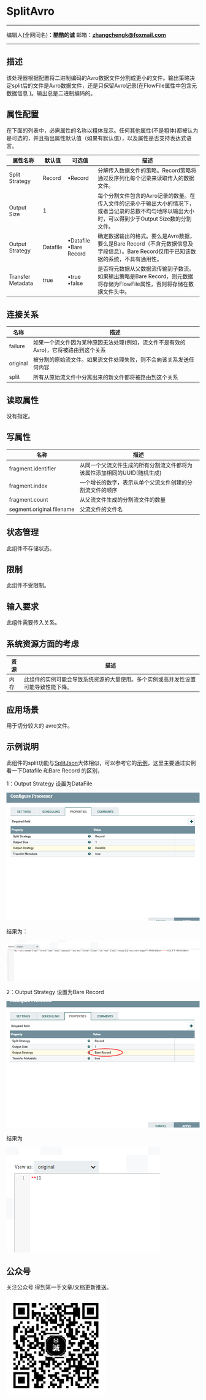 # SplitAvro
***
编辑人(全网同名)：__**酷酷的诚**__  邮箱：**zhangchengk@foxmail.com** 
***


## 描述

该处理器根据配置将二进制编码的Avro数据文件分割成更小的文件。输出策略决定split后的文件是Avro数据文件，还是只保留Avro记录(在FlowFile属性中包含元数据信息 )。输出总是二进制编码的。

## 属性配置

在下面的列表中，必需属性的名称以粗体显示。任何其他属性(不是粗体)都被认为是可选的，并且指出属性默认值（如果有默认值），以及属性是否支持表达式语言。

|属性名称|默认值|可选值|描述|
|----|----|----|----|
|Split Strategy|Record|▪Record|分解传入数据文件的策略。Record策略将通过反序列化每个记录来读取传入的数据文件。|
|Output Size|1||每个分割文件包含的Avro记录的数量。在传入文件的记录小于输出大小的情况下，或者当记录的总数不均匀地除以输出大小时，可以得到少于Output Size数的分割文件。|
|Output Strategy|Datafile|▪Datafile<br/> ▪Bare Record|确定数据输出的格式。要么是Avro数据，要么是Bare Record（不含元数据信息及字段信息）。Bare Record仅用于已知该数据的系统，不具有通用性。|
|Transfer Metadata|true|▪true<br/> ▪false|是否将元数据从父数据流传输到子数流。如果输出策略是Bare Record，则元数据将存储为FlowFile属性，否则将存储在数据文件头中。|

## 连接关系

|名称|描述|
|----|----|
|failure|如果一个流文件因为某种原因无法处理(例如，流文件不是有效的Avro)，它将被路由到这个关系|
|original|被分割的原始流文件。如果流文件处理失败，则不会向该关系发送任何内容|
|split|所有从原始流文件中分离出来的新文件都将被路由到这个关系|

## 读取属性

没有指定。

## 写属性

|名称|描述|
|----|----|
|fragment.identifier|从同一个父流文件生成的所有分割流文件都将为该属性添加相同的UUID(随机生成)|
|fragment.index|一个增长的数字，表示从单个父流文件创建的分割流文件的顺序|
|fragment.count|从父流文件生成的分割流文件的数量|   
|segment.original.filename|父流文件的文件名|

## 状态管理

此组件不存储状态。

## 限制

此组件不受限制。

## 输入要求

此组件需要传入关系。

## 系统资源方面的考虑

|资源|描述|
|----|----|
|内存|此组件的实例可能会导致系统资源的大量使用。多个实例或高并发性设置可能导致性能下降。|

## 应用场景

用于切分较大的 avro文件。

## 示例说明

此组件的split功能与[SplitJson](./SplitJson)大体相似，可以参考它的[示例](./SplitJson#示例说明)，这里主要通过实例看一下Datafile 和Bare Record 的区别，

1：Output Strategy 设置为DataFile

![](../image/processors/splitavro/DataFile.png)

结果为：

![](../image/processors/splitavro/result.png)

2：Output Strategy 设置为Bare Record

![](../image/processors/splitavro/Bare-Record.png)

结果为

![](../image/processors/splitavro/result2.png)

## 公众号

关注公众号 得到第一手文章/文档更新推送。

![](../image/wechat.jpg)